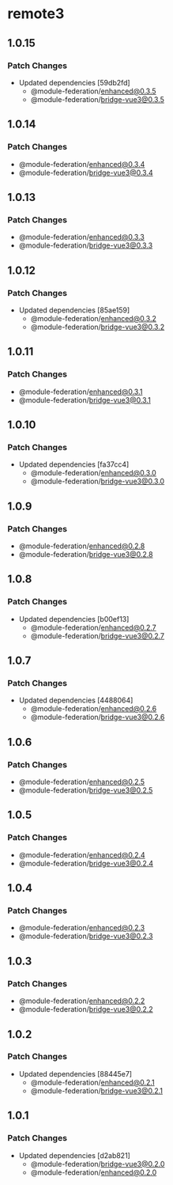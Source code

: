 # remote3

## 1.0.15

### Patch Changes

- Updated dependencies [59db2fd]
  - @module-federation/enhanced@0.3.5
  - @module-federation/bridge-vue3@0.3.5

## 1.0.14

### Patch Changes

- @module-federation/enhanced@0.3.4
- @module-federation/bridge-vue3@0.3.4

## 1.0.13

### Patch Changes

- @module-federation/enhanced@0.3.3
- @module-federation/bridge-vue3@0.3.3

## 1.0.12

### Patch Changes

- Updated dependencies [85ae159]
  - @module-federation/enhanced@0.3.2
  - @module-federation/bridge-vue3@0.3.2

## 1.0.11

### Patch Changes

- @module-federation/enhanced@0.3.1
- @module-federation/bridge-vue3@0.3.1

## 1.0.10

### Patch Changes

- Updated dependencies [fa37cc4]
  - @module-federation/enhanced@0.3.0
  - @module-federation/bridge-vue3@0.3.0

## 1.0.9

### Patch Changes

- @module-federation/enhanced@0.2.8
- @module-federation/bridge-vue3@0.2.8

## 1.0.8

### Patch Changes

- Updated dependencies [b00ef13]
  - @module-federation/enhanced@0.2.7
  - @module-federation/bridge-vue3@0.2.7

## 1.0.7

### Patch Changes

- Updated dependencies [4488064]
  - @module-federation/enhanced@0.2.6
  - @module-federation/bridge-vue3@0.2.6

## 1.0.6

### Patch Changes

- @module-federation/enhanced@0.2.5
- @module-federation/bridge-vue3@0.2.5

## 1.0.5

### Patch Changes

- @module-federation/enhanced@0.2.4
- @module-federation/bridge-vue3@0.2.4

## 1.0.4

### Patch Changes

- @module-federation/enhanced@0.2.3
- @module-federation/bridge-vue3@0.2.3

## 1.0.3

### Patch Changes

- @module-federation/enhanced@0.2.2
- @module-federation/bridge-vue3@0.2.2

## 1.0.2

### Patch Changes

- Updated dependencies [88445e7]
  - @module-federation/enhanced@0.2.1
  - @module-federation/bridge-vue3@0.2.1

## 1.0.1

### Patch Changes

- Updated dependencies [d2ab821]
  - @module-federation/bridge-vue3@0.2.0
  - @module-federation/enhanced@0.2.0

